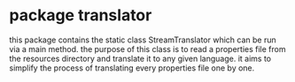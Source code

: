 # package translator

this package contains the static class StreamTranslator which can be run via a main method. the purpose of this class
is to read a properties file from the resources directory and translate it to any given language. it aims to simplify
the process of translating every properties file one by one.